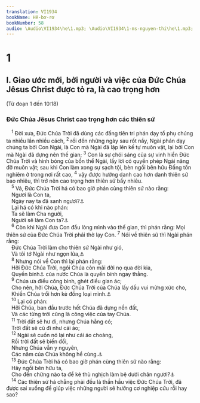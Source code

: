 ```yaml
---
translation: VI1934
bookName: Hê-bơ-rơ 
bookNumber: 58
audio: \Audio\VI1934\he\1.mp3; \Audio\VI1934\1-ms-nguyen-thi\he\1.mp3; \Audio\VI1934\2-ms-david-dong\he\1.mp3
---
```


<div class="title"><h1>1</h1><h2>I. Giao ước mới, bởi người và việc của Đức Chúa Jêsus Christ được tỏ ra, là cao trọng hơn</h2><p>(Từ đoạn 1 đến 10:18)</p><h3>Đức Chúa Jêsus Christ cao trọng hơn các thiên sứ</h3></div>
<span class="verse he_1_1"> <sup>1</sup> Đời xưa, Đức Chúa Trời đã dùng các đấng tiên tri phán dạy tổ phụ chúng ta nhiều lần nhiều cách, </span>
<span class="verse he_1_2"><sup>2</sup> rồi đến những ngày sau rốt nầy, Ngài phán dạy chúng ta bởi Con Ngài, là Con mà Ngài đã lập lên kế tự muôn vật, lại bởi Con mà Ngài đã dựng nên thế gian; </span>
<span class="verse he_1_3"><sup>3</sup> Con là sự chói sáng của sự vinh hiển Đức Chúa Trời và hình bóng của bổn thể Ngài, lấy lời có quyền phép Ngài nâng đỡ muôn vật; sau khi Con làm xong sự sạch tội, bèn ngồi bên hữu Đấng tôn nghiêm ở trong nơi rất cao, </span>
<span class="verse he_1_4"><sup>4</sup> vậy được hưởng danh cao hơn danh thiên sứ bao nhiêu, thì trở nên cao trọng hơn thiên sứ bấy nhiêu. <br/></span>
<span class="verse he_1_5"> <sup>5</sup> Vả, Đức Chúa Trời há có bao giờ phán cùng thiên sứ nào rằng: <br/> Ngươi là Con ta, <br/> Ngày nay ta đã sanh ngươi?<a data-toggle="tooltip" data-placement="bottom" title="Thi 2:7">⚓</a><br/> Lại há có khi nào phán: <br/> Ta sẽ làm Cha người, <br/> Người sẽ làm Con ta?<a data-toggle="tooltip" data-placement="bottom" title="2Sa 7:14;Thi 2:7; 2Sa 7:14; 1Su 17:13">⚓</a><br/></span>
<span class="verse he_1_6"> <sup>6</sup> Còn khi Ngài đưa Con đầu lòng mình vào thế gian, thì phán rằng: Mọi thiên sứ của Đức Chúa Trời phải thờ lạy Con. </span>
<span class="verse he_1_7"><sup>7</sup> Nói về thiên sứ thì Ngài phán rằng: <br/> Đức Chúa Trời làm cho thiên sứ Ngài như gió, <br/> Và tôi tớ Ngài như ngọn lửa,<a data-toggle="tooltip" data-placement="bottom" title="Thi 104:4">⚓</a><br/></span>
<span class="verse he_1_8"> <sup>8</sup> Nhưng nói về Con thì lại phán rằng: <br/> Hỡi Đức Chúa Trời, ngôi Chúa còn mãi đời nọ qua đời kia, <br/> Quyền bính<a data-toggle="tooltip" data-placement="bottom" title="Nt: vương trượng">⚓</a> của nước Chúa là quyền bính ngay thẳng. <br/></span>
<span class="verse he_1_9"> <sup>9</sup> Chúa ưa điều công bình, ghét điều gian ác; <br/> Cho nên, hỡi Chúa, Đức Chúa Trời của Chúa lấy dầu vui mừng xức cho, <br/> Khiến Chúa trổi hơn kẻ đồng loại mình.<a data-toggle="tooltip" data-placement="bottom" title="Thi 45:6-7">⚓</a><br/></span>
<span class="verse he_1_10"> <sup>10</sup> Lại có phán: <br/> Hỡi Chúa, ban đầu trước hết Chúa đã dựng nền đất, <br/> Và các từng trời cũng là công việc của tay Chúa. <br/></span>
<span class="verse he_1_11"> <sup>11</sup> Trời đất sẽ hư đi, nhưng Chúa hằng có; <br/> Trời đất sẽ cũ đi như cái áo; <br/></span>
<span class="verse he_1_12"> <sup>12</sup> Ngài sẽ cuốn nó lại như cái áo choàng, <br/> Rồi trời đất sẽ biến đổi, <br/> Nhưng Chúa vẫn y nguyên, <br/> Các năm của Chúa không hề cùng.<a data-toggle="tooltip" data-placement="bottom" title="Thi 102:25-27">⚓</a><br/></span>
<span class="verse he_1_13"> <sup>13</sup> Đức Chúa Trời há có bao giờ phán cùng thiên sứ nào rằng: <br/> Hãy ngồi bên hữu ta, <br/> Cho đến chừng nào ta để kẻ thù nghịch làm bệ dưới chân ngươi?<a data-toggle="tooltip" data-placement="bottom" title="Thi 110:1">⚓</a><br/></span>
<span class="verse he_1_14"> <sup>14</sup> Các thiên sứ há chẳng phải đều là thần hầu việc Đức Chúa Trời, đã được sai xuống để giúp việc những người sẽ hưởng cơ nghiệp cứu rỗi hay sao? <br/> <br/></span>
